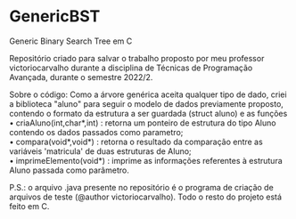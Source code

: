 # GenericBST
Generic Binary Search Tree em C

Repositório criado para salvar o trabalho proposto por meu professor victoriocarvalho durante a disciplina de Técnicas de Programação Avançada, durante o semestre 2022/2.

Sobre o código:
Como a árvore genérica aceita qualquer tipo de dado, criei a biblioteca "aluno" para seguir o modelo de dados previamente proposto, contendo o formato da estrutura a ser guardada (struct aluno) e as funções<br/>
  • criaAluno(int,char*,int) : retorna um ponteiro de estrutura do tipo Aluno contendo os dados passados como parametro;<br/>
  • compara(void*,void*) : retorna o resultado da comparação entre as variáveis 'matricula' de duas estruturas de Aluno;<br/>
  • imprimeElemento(void*) :  imprime as informações referentes à estrutura Aluno passada como parâmetro.

P.S.: o arquivo .java presente no repositório é o programa de criação de arquivos de teste (@author victoriocarvalho). Todo o resto do projeto está feito em C.
